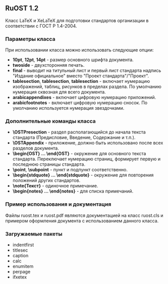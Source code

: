 ## RuOST 1.2

Класс LaTeX и XeLaTeX для подготовки стандартов организации в соответствии с ГОСТ Р 1.4-2004.

### Параметры класса

При использовании класса можно использовать следующие опции:

* **10pt**, **12pt**, **14pt** - размер основного шрифта документа.
* **twoside** - двухсторонняя печать.
* **final** - выводит на титульный лист и первый лист стандарта надпись "Издание официальное" вместо "Проект стандарта"/"Проект".
* **tablesection**, **tablesection**, **tablesection** - включает нумерацию изображений, таблиц, рисунков в пределах раздела. По умолчанию нумерация сквозная для всего документа.
* **arabicappendixes** - включает цифровую нумерацию приложений.
* **arabicfootnotes** - включает цифровую нумерацию сносок. По умолчанию используется нумерация звездочками.

### Дополнительные команды класса

* **\OSTPresection** - раздел располагающийся до начала текста стандарта (Предисловие, Введение, Содержание и т.п.).
* **\OSTAppendix** - приложение, должно быть использовано после всех разделов документа.
* **\begin{OST} ... \end{OST}** - окружение для основного текста стандарта. Переключает нумерацию страниц, формирует первую и последнюю страницы стандарта.
* **\point**, **\subpoint** - пункт и подпункт соответственно.
* **\begin{stdquote} ... \end{stdquote}** - окружение для повторения положений других стандартов.
* **\note{Текст}** - одиночное примечание.
* **\begin{notes} ... \end{notes}** - для списка примечаний.

### Пример использования и документация

Файлы ruost.tex и ruost.pdf являются документацией на класс ruost.cls и примером оформления документа с использованием данного класса.

### Загружаемые пакеты

* indentfirst
* titlesec
* caption
* calc
* enumitem
* perpage
* ifxetex